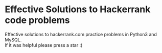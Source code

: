 # Effective Solutions to Hackerrank code problems
Effective solutions  to hackerrank.com practice problems in Python3 and MySQL.  
If it was helpful please press a star :)
